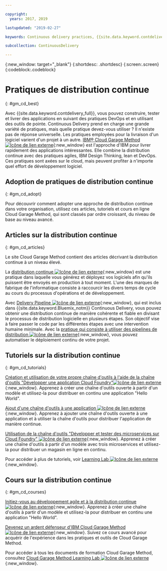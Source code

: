 ```yaml
---

copyright:
  years: 2017, 2019

lastupdated: "2019-02-27"

keywords: Continuous delivery practices, {{site.data.keyword.contdelivery_full}}, IBM Cloud Garage Method

subcollection: ContinuousDelivery

---
```

<!-- Copyright info at top of file: REQUIRED
    The copyright info is YAML content that must occur at the top of the MD file, before attributes are listed.
    It must be surrounded by 3 dashes.
    The value "years" can contain just one year or a two years separated by a comma. (years: 2014, 2016)
    Indentation as per the previous template must be preserved.
-->

{:new_window: target="_blank"}
{:shortdesc: .shortdesc}
{:screen:.screen}
{:codeblock:.codeblock}

# Pratiques de distribution continue
{: #gm_cd_best}



Avec {{site.data.keyword.contdelivery_full}}, vous pouvez construire, tester et livrer des applications en suivant des pratiques DevOps et en utilisant des outils de pointe. Continuous Delivery prend en charge une grande variété de pratiques, mais quelle pratique devez-vous utiliser ? Il n'existe pas de réponse universelle. Les pratiques employées pour la livraison d'un logiciel varient d'un projet à un autre.  [IBM&reg; Cloud Garage Method ![Icône de lien externe](../../icons/launch-glyph.svg "Icône de lien externe")](https://www.ibm.com/cloud/garage){:new_window} est l'approche d'IBM pour livrer rapidement des applications intéressantes. Elle combine la distribution continue avec des pratiques agiles, IBM Design Thinking, lean et DevOps. Ces pratiques sont axées sur le cloud, mais peuvent profiter à n'importe quel effort de développement logiciel.


## Adoption de pratiques de distribution continue
{: #gm_cd_adopt}

Pour découvrir comment adopter une approche de distribution continue dans votre organisation, utilisez ces articles, tutoriels et cours en ligne Cloud Garage Method, qui sont classés par ordre croissant, du niveau de base au niveau avancé.

## Articles sur la distribution continue
{: #gm_cd_articles}

Le site Cloud Garage Method contient des articles décrivant la distribution continue à un niveau élevé.

La [distribution continue ![Icône de lien externe](../../icons/launch-glyph.svg "Icône de lien externe")](https://www.ibm.com/cloud/garage/content/deliver/practice_continuous_delivery/] ){:new_window} est une pratique dans laquelle vous générez et déployez vos logiciels afin qu'ils puissent être envoyés en production à tout moment. L'une des marques de fabrique de l'informatique consiste à raccourcir les divers temps de cycle au cours du processus d'opérations et de développement.

Avec [Delivery Pipeline ![Icône de lien externe](../../icons/launch-glyph.svg "Icône de lien externe")](https://www.ibm.com/cloud/garage/content/deliver/tool_delivery_pipeline/){:new_window}, qui est inclus dans {{site.data.keyword.Bluemix_notm}} Continuous Delivery, vous pouvez obtenir une distribution continue de manière cohérente et fiable en divisant le processus de distribution logicielle en plusieurs étapes. Son objectif vise à faire passer le code par les différentes étapes avec une intervention humaine minimale. Avec la [pratique qui consiste à utiliser des pipelines de distribution ![Icône de lien externe](../../icons/launch-glyph.svg "Icône de lien externe")](https://www.ibm.com/cloud/garage/content/deliver/practice_delivery_pipeline/){:new_window}, vous pouvez automatiser le déploiement continu de votre projet.

## Tutoriels sur la distribution continue
{: #gm_cd_tutorials}

[Création et utilisation de votre propre chaîne d'outils à l'aide de la chaîne d'outils "Développer une application Cloud Foundry"![Icône de lien externe](../../icons/launch-glyph.svg "Icône de lien externe")](https://www.ibm.com/cloud/garage/tutorials/introduce-develop-cloud-foundry-app-toolchain){:new_window}. Apprenez à créer une chaîne d'outils ouverte à partir d'un modèle et utilisez-la pour distribuer en continu une application "Hello World".

[Ajout d'une chaîne d'outils à une application ![Icône de lien externe](../../icons/launch-glyph.svg "Icône de lien externe")](https://www.ibm.com/cloud/garage/tutorials/add-a-toolchain-to-an-app?task=2){:new_window}. Apprenez à ajouter une chaîne d'outils ouverte à une application et à utiliser la chaîne d'outils pour distribuer l'application de manière continue.

[Utilisation de la chaîne d'outils "Développer et tester des microservices sur Cloud Foundry" ![Icône de lien externe](../../icons/launch-glyph.svg "Icône de lien externe")](https://www.ibm.com/cloud/garage/tutorials/use-develop-test-microservices-on-cloud-foundry-toolchain){:new_window}. Apprenez à créer une chaîne d'outils à partir d'un modèle avec trois microservices et utilisez-la pour distribuer un magasin en ligne en continu.

Pour accéder à plus de tutoriels, voir [Learning Lab ![Icône de lien externe](../../icons/launch-glyph.svg "Icône de lien externe")](https://www.ibm.com/cloud/garage/category/courses){:new_window}.

## Cours sur la distribution continue
{: #gm_cd_courses}

[Initiez-vous au développement agile et à la distribution continue ![Icône de lien externe](../../icons/launch-glyph.svg "Icône de lien externe")](https://www.ibm.com/cloud/garage/content/course/get_started_agile_cd){:new_window}. Apprenez à créer une chaîne d'outils à partir d'un modèle et utilisez-la pour distribuer en continu une application "Hello World".

[Devenez un ardent défenseur d'IBM Cloud Garage Method ![Icône de lien externe](../../icons/launch-glyph.svg "Icône de lien externe")](https://www.ibm.com/cloud/garage/content/course/gm_advocate){:new_window}. Suivez ce cours avancé pour acquérir de l'expérience dans les pratiques et outils de Cloud Garage Method.

Pour accéder à tous les documents de formation Cloud Garage Method, consultez [Cloud Garage Method Learning Lab ![Icône de lien externe](../../icons/launch-glyph.svg "Icône de lien externe")](https://www.ibm.com/cloud/garage/category/courses){:new_window}.

